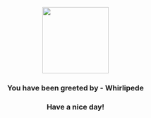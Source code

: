 <p align="center">
            <img src="https://raw.githubusercontent.com/PokeAPI/sprites/master/sprites/pokemon/544.png" width="150" height="150">
          </p>
          <h3 align="center">You have been greeted by - <b>Whirlipede</b></h3>
          <h3 align="center">Have a nice day!</h3>
        